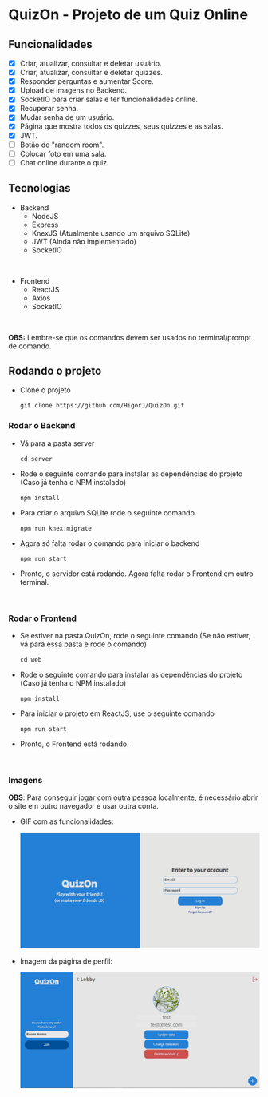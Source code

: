 # QuizOn - Projeto de um Quiz Online

## Funcionalidades
 - [x] Criar, atualizar, consultar e deletar usuário.
 - [x] Criar, atualizar, consultar e deletar quizzes.
 - [x] Responder perguntas e aumentar Score.
 - [x] Upload de imagens no Backend.
 - [x] SocketIO para criar salas e ter funcionalidades online.
 - [x] Recuperar senha.
 - [x] Mudar senha de um usuário.
 - [x] Página que mostra todos os quizzes, seus quizzes e as salas.
 - [x] JWT.
 - [ ] Botão de "random room".
 - [ ] Colocar foto em uma sala.
 - [ ] Chat online durante o quiz.

## Tecnologias
- Backend
    - NodeJS
    - Express
    - KnexJS (Atualmente usando um arquivo SQLite)
    - JWT (Ainda não implementado)
    - SocketIO
    

<br />

- Frontend
    - ReactJS
    - Axios
    - SocketIO
    
<br />

**OBS:** Lembre-se que os comandos devem ser usados no terminal/prompt de comando.

## Rodando o projeto
- Clone o projeto
    ```
    git clone https://github.com/HigorJ/QuizOn.git
    ```

### Rodar o Backend
- Vá para a pasta server
    ```
    cd server
    ```

- Rode o seguinte comando para instalar as dependências do projeto (Caso já tenha o NPM instalado)
    ```
    npm install
    ```

- Para criar o arquivo SQLite rode o seguinte comando
    ```
    npm run knex:migrate
    ```

- Agora só falta rodar o comando para iniciar o backend
    ```
    npm run start
    ```

- Pronto, o servidor está rodando. Agora falta rodar o Frontend em outro terminal.

<br />

### Rodar o Frontend
- Se estiver na pasta QuizOn, rode o seguinte comando (Se não estiver, vá para essa pasta e rode o comando)
    ```
    cd web
    ```

- Rode o seguinte comando para instalar as dependências do projeto (Caso já tenha o NPM instalado)
    ```
    npm install
    ```

- Para iniciar o projeto em ReactJS, use o seguinte comando
    ```
    npm run start
    ```

- Pronto, o Frontend está rodando.

<br />

### Imagens
**OBS**: Para conseguir jogar com outra pessoa localmente, é necessário abrir o site em outro navegador e usar outra conta.

  - GIF com as funcionalidades:
    <p align="center">
      <img src="doc-images/project.gif" alt="Funcionalidades" />
    </p>

  - Imagem da página de perfil:
    <p align="center">
      <img src="doc-images/profile-screen.png" alt="Funcionalidades" />
    </p>